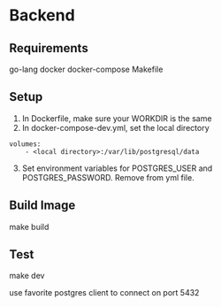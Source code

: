 # Backend

## Requirements
go-lang
docker
docker-compose
Makefile

## Setup
1. In Dockerfile, make sure your WORKDIR is the same
2. In docker-compose-dev.yml, set the local directory
```
volumes:
    - <local directory>:/var/lib/postgresql/data
```
3. Set environment variables for POSTGRES_USER and POSTGRES_PASSWORD. Remove from yml file.

## Build Image
make build

## Test
make dev

use favorite postgres client to connect on port 5432
